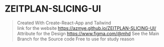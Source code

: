 # ZEITPLAN-SLICING-UI
> Created With Create-React-App and Tailwind <br/>
> link for the website https://azmye.github.io/ZEITPLAN-SLICING-UI/ <br/>
> Attribute for the Design https://www.figma.com/@mhd
> See the Main Branch for the Source code
> Free to use for study reason
